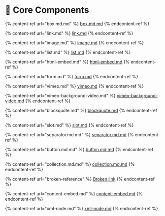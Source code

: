 # 🧩 Core Components

{% content-ref url="box.md.md" %}
[box.md.md](box.md.md)
{% endcontent-ref %}

{% content-ref url="link.md" %}
[link.md](link.md)
{% endcontent-ref %}

{% content-ref url="image.md" %}
[image.md](image.md)
{% endcontent-ref %}

{% content-ref url="list.md" %}
[list.md](list.md)
{% endcontent-ref %}

{% content-ref url="html-embed.md" %}
[html-embed.md](html-embed.md)
{% endcontent-ref %}

{% content-ref url="form.md" %}
[form.md](form.md)
{% endcontent-ref %}

{% content-ref url="vimeo.md" %}
[vimeo.md](vimeo.md)
{% endcontent-ref %}

{% content-ref url="vimeo-background-video.md" %}
[vimeo-background-video.md](vimeo-background-video.md)
{% endcontent-ref %}

{% content-ref url="blockquote.md" %}
[blockquote.md](blockquote.md)
{% endcontent-ref %}

{% content-ref url="slot.md" %}
[slot.md](slot.md)
{% endcontent-ref %}

{% content-ref url="separator.md.md" %}
[separator.md.md](separator.md.md)
{% endcontent-ref %}

{% content-ref url="button.md.md" %}
[button.md.md](button.md.md)
{% endcontent-ref %}

{% content-ref url="collection.md.md" %}
[collection.md.md](collection.md.md)
{% endcontent-ref %}

{% content-ref url="broken-reference" %}
[Broken link](broken-reference)
{% endcontent-ref %}

{% content-ref url="content-embed.md" %}
[content-embed.md](content-embed.md)
{% endcontent-ref %}

{% content-ref url="xml-node.md" %}
[xml-node.md](xml-node.md)
{% endcontent-ref %}
